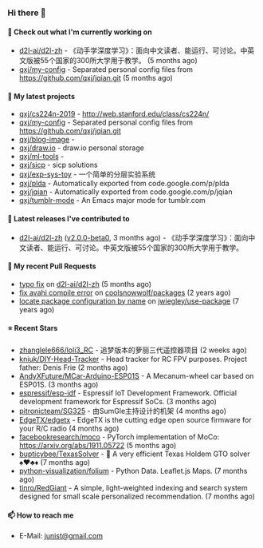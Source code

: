 ### Hi there 👋

#### 👷 Check out what I'm currently working on

- [d2l-ai/d2l-zh](https://github.com/d2l-ai/d2l-zh) - 《动手学深度学习》：面向中文读者、能运行、可讨论。中英文版被55个国家的300所大学用于教学。 (5 months ago)
- [qxj/my-config](https://github.com/qxj/my-config) - Separated personal config files from https://github.com/qxj/jqian.git (5 months ago)

#### 🌱 My latest projects

- [qxj/cs224n-2019](https://github.com/qxj/cs224n-2019) - http://web.stanford.edu/class/cs224n/
- [qxj/my-config](https://github.com/qxj/my-config) - Separated personal config files from https://github.com/qxj/jqian.git
- [qxj/blog-image](https://github.com/qxj/blog-image) - 
- [qxj/draw.io](https://github.com/qxj/draw.io) - draw.io personal storage
- [qxj/ml-tools](https://github.com/qxj/ml-tools) - 
- [qxj/sicp](https://github.com/qxj/sicp) - sicp solutions
- [qxj/exp-sys-toy](https://github.com/qxj/exp-sys-toy) - 一个简单的分层实验系统
- [qxj/plda](https://github.com/qxj/plda) - Automatically exported from code.google.com/p/plda
- [qxj/jqian](https://github.com/qxj/jqian) - Automatically exported from code.google.com/p/jqian
- [qxj/tumblr-mode](https://github.com/qxj/tumblr-mode) - An Emacs major mode for tumblr.com

#### 🔭 Latest releases I've contributed to

- [d2l-ai/d2l-zh](https://github.com/d2l-ai/d2l-zh) ([v2.0.0-beta0](https://github.com/d2l-ai/d2l-zh/releases/tag/v2.0.0-beta0), 3 months ago) - 《动手学深度学习》：面向中文读者、能运行、可讨论。中英文版被55个国家的300所大学用于教学。

#### 🔨 My recent Pull Requests

- [typo fix](https://github.com/d2l-ai/d2l-zh/pull/999) on [d2l-ai/d2l-zh](https://github.com/d2l-ai/d2l-zh) (5 months ago)
- [fix avahi compile error](https://github.com/coolsnowwolf/packages/pull/39) on [coolsnowwolf/packages](https://github.com/coolsnowwolf/packages) (2 years ago)
- [locate package configuration by name](https://github.com/jwiegley/use-package/pull/191) on [jwiegley/use-package](https://github.com/jwiegley/use-package) (7 years ago)

#### ⭐ Recent Stars

- [zhanglele666/loli3_RC](https://github.com/zhanglele666/loli3_RC) - 追梦版本的萝丽三代遥控器项目 (2 weeks ago)
- [kniuk/DIY-Head-Tracker](https://github.com/kniuk/DIY-Head-Tracker) - Head tracker for RC FPV purposes. Project father: Denis Frie (2 months ago)
- [AndyXFuture/MCar-Arduino-ESP01S](https://github.com/AndyXFuture/MCar-Arduino-ESP01S) - A Mecanum-wheel car based on ESP01S. (3 months ago)
- [espressif/esp-idf](https://github.com/espressif/esp-idf) - Espressif IoT Development Framework. Official development framework for Espressif SoCs. (3 months ago)
- [pitronicteam/SG325](https://github.com/pitronicteam/SG325) - 由SumGle主持设计的机架 (4 months ago)
- [EdgeTX/edgetx](https://github.com/EdgeTX/edgetx) - EdgeTX is the cutting edge open source firmware for your R/C radio (4 months ago)
- [facebookresearch/moco](https://github.com/facebookresearch/moco) - PyTorch implementation of MoCo: https://arxiv.org/abs/1911.05722 (5 months ago)
- [bupticybee/TexasSolver](https://github.com/bupticybee/TexasSolver) - 🚀 A very efficient Texas Holdem GTO solver :spades::hearts::clubs::diamonds: (7 months ago)
- [python-visualization/folium](https://github.com/python-visualization/folium) - Python Data. Leaflet.js Maps.  (7 months ago)
- [tinro/RedGiant](https://github.com/tinro/RedGiant) - A simple, light-weighted indexing and search system designed for small scale personalized recommendation. (7 months ago)

#### 📫 How to reach me

- E-Mail: junist@gmail.com


